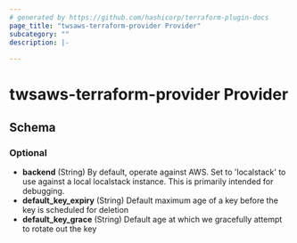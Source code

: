 ```yaml
---
# generated by https://github.com/hashicorp/terraform-plugin-docs
page_title: "twsaws-terraform-provider Provider"
subcategory: ""
description: |-
  
---
```


# twsaws-terraform-provider Provider





<!-- schema generated by tfplugindocs -->
## Schema

### Optional

- **backend** (String) By default, operate against AWS.  Set to 'localstack' to use against a local localstack instance.  This is primarily intended for debugging.
- **default_key_expiry** (String) Default maximum age of a key before the key is scheduled for deletion
- **default_key_grace** (String) Default age at which we gracefully attempt to rotate out the key
